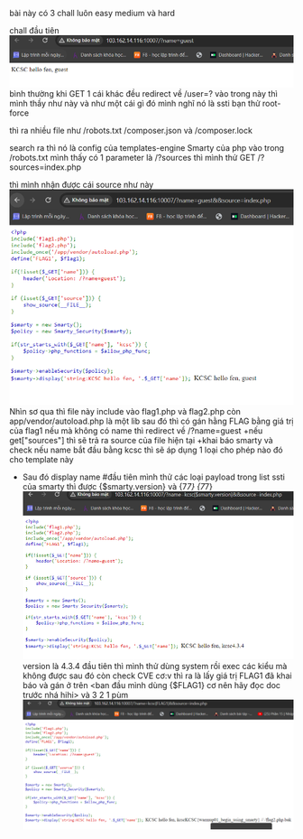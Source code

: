 bài này có 3 chall luôn easy medium và hard

chall đầu tiên
![Alt text](image-3.png)
bình thường khi GET 1 cái khác đều redirect về /user=?
vào trong này thì mình thầy như này và như một cái gì đó mình nghĩ nó là ssti bạn thử root-force

thì ra nhiều file như /robots.txt /composer.json và /composer.lock

search ra thì nó là config của templates-engine Smarty của php
vào trong /robots.txt  mình thấy có 1 parameter là /?sources
thì mình thử GET /?sources=index.php

thì mình nhận được cái source như này
![Alt text](image-4.png)
Nhìn sơ qua thì file này include vào flag1.php và flag2.php còn app/vendor/autoload.php là một lib
sau đó thì có gán hằng FLAG bằng giá trị của flag1
nếu mà không có name thì redirect về /?name=guest
+nếu get["sources"] thì sẽ trả ra source của file hiện tại
+khai báo smarty và check nếu name bắt đầu bằng kcsc thì sẽ áp dụng 1 loại cho phép nào đó cho template này
+ Sau đó display name
#đầu tiên mình thử các loại payload trong list ssti của smarty thì được {$smarty.version} và {7*7} {7*7}
![Alt text](image-5.png)
version là 4.3.4 đầu tiên thì mình thử dùng system rồi exec các kiểu mà không được sau đó còn check CVE cơ:v thì ra
là lấy giá trị FLAG1 đã khai báo và gán ở trên <ban đầu mình dùng {$FLAG1} cơ nên hãy đọc doc trước nhá hihi>
và 3 2 1 pùm 
![Alt text](image-6.png)